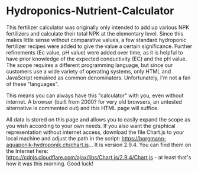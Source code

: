 # Hydroponics-Nutrient-Calculator
This fertilizer calculator was originally only intended to add up various NPK fertilizers and calculate their total NPK at the elementary level. Since this makes little sense without comparative values, a few standard hydroponic fertilizer recipes were added to give the value a certain significance. Further refinements (Ec value, pH value) were added over time, as it is helpful to have prior knowledge of the expected conductivity (EC) and the pH value. The scope requires a different programming language, but since our customers use a wide variety of operating systems, only HTML and JavaScript remained as common denominators. Unfortunately, I'm not a fan of these "languages".

This means you can always have this "calculator" with you, even without internet. A browser (built from 2000? for very old browsers, an untested alternative is commented out) and this HTML page will suffice.

All data is stored on this page and allows you to easily expand the scope as you wish according to your own needs. If you also want the graphical representation without internet access, download the file Chart.js to your local machine and adjust the path in the script: https://borgmann-aquaponik-hydroponik.ch/chart.js... It is version 2.9.4. You can find them on the Internet here: https://cdnjs.cloudflare.com/ajax/libs/Chart.js/2.9.4/Chart.js - at least that's how it was this morning. Good luck!
